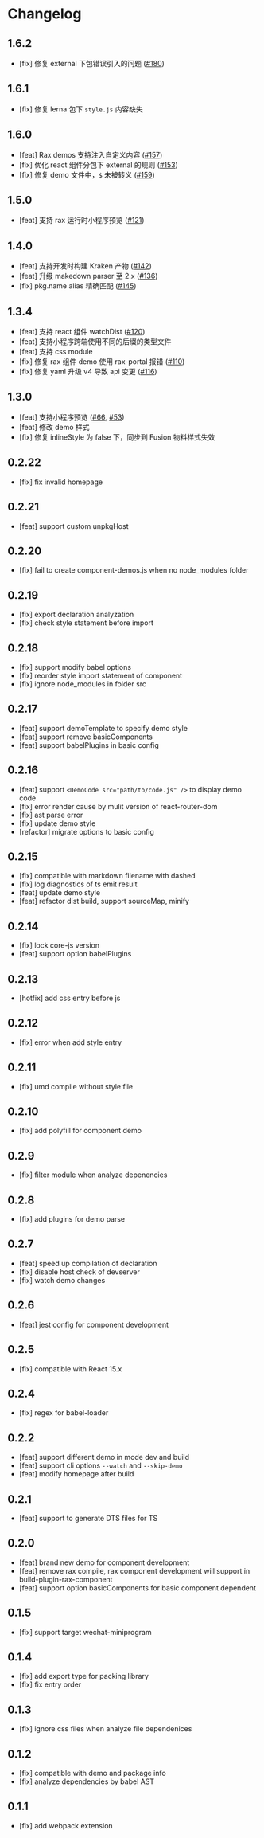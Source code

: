 # Changelog

## 1.6.2

- [fix] 修复 external 下包错误引入的问题 ([#180](https://github.com/ice-lab/iceworks-cli/issues/180))

## 1.6.1

- [fix] 修复 lerna 包下 `style.js` 内容缺失
## 1.6.0

- [feat] Rax demos 支持注入自定义内容 ([#157](https://github.com/ice-lab/iceworks-cli/issues/157))
- [fix] 优化 react 组件分包下 external 的规则 ([#153](https://github.com/ice-lab/iceworks-cli/issues/153))
- [fix] 修复 demo 文件中，`$` 未被转义 ([#159](https://github.com/ice-lab/iceworks-cli/pull/159))

## 1.5.0

- [feat] 支持 rax 运行时小程序预览 ([#121](https://github.com/ice-lab/iceworks-cli/issues/121))

## 1.4.0

- [feat] 支持开发时构建 Kraken 产物 ([#142](https://github.com/ice-lab/iceworks-cli/issues/142))
- [feat] 升级 makedown parser 至 2.x ([#136](https://github.com/ice-lab/iceworks-cli/issues/136))
- [fix] pkg.name alias 精确匹配 ([#145](https://github.com/ice-lab/iceworks-cli/issues/145))

## 1.3.4

- [feat] 支持 react 组件 watchDist ([#120](https://github.com/ice-lab/iceworks-cli/issues/120))
- [feat] 支持小程序跨端使用不同的后缀的类型文件
- [feat] 支持 css module
- [fix] 修复 rax 组件 demo 使用 rax-portal 报错 ([#110](https://github.com/ice-lab/iceworks-cli/issues/110))
- [fix] 修复 yaml 升级 v4 导致 api 变更 ([#116](https://github.com/ice-lab/iceworks-cli/issues/116))

## 1.3.0

- [feat] 支持小程序预览 ([#66](https://github.com/ice-lab/iceworks-cli/issues/66), [#53](https://github.com/ice-lab/iceworks-cli/issues/53))
- [feat] 修改 demo 样式
- [fix] 修复 inlineStyle 为 false 下，同步到 Fusion 物料样式失效
## 0.2.22

- [fix] fix invalid homepage

## 0.2.21

- [feat] support custom unpkgHost

## 0.2.20

- [fix] fail to create component-demos.js when no node_modules folder

## 0.2.19

- [fix] export declaration analyzation
- [fix] check style statement before import

## 0.2.18

- [fix] support modify babel options
- [fix] reorder style import statement of component
- [fix] ignore node_modules in folder src

## 0.2.17

- [feat] support demoTemplate to specify demo style
- [feat] support remove basicComponents
- [feat] support babelPlugins in basic config

## 0.2.16

- [feat] support `<DemoCode src="path/to/code.js" />` to display demo code
- [fix] error render cause by mulit version of react-router-dom
- [fix] ast parse error
- [fix] update demo style
- [refactor] migrate options to basic config

## 0.2.15

- [fix] compatible with markdown filename with dashed
- [fix] log diagnostics of ts emit result
- [feat] update demo style
- [feat] refactor dist build, support sourceMap, minify

## 0.2.14

- [fix] lock core-js version
- [feat] support option babelPlugins

## 0.2.13

- [hotfix] add css entry before js

## 0.2.12

- [fix] error when add style entry

## 0.2.11

- [fix] umd compile without style file

## 0.2.10

- [fix] add polyfill for component demo

## 0.2.9

- [fix] filter module when analyze depenencies

## 0.2.8

- [fix] add plugins for demo parse

## 0.2.7

- [feat] speed up compilation of declaration
- [fix] disable host check of devserver
- [fix] watch demo changes

## 0.2.6

- [feat] jest config for component development

## 0.2.5

- [fix] compatible with React 15.x

## 0.2.4

- [fix] regex for babel-loader

## 0.2.2

- [feat] support different demo in mode dev and build
- [feat] support cli options `--watch` and `--skip-demo`
- [feat] modify homepage after build

## 0.2.1
- [feat] support to generate DTS files for TS

## 0.2.0

- [feat] brand new demo for component development
- [feat] remove rax compile, rax component development will support in build-plugin-rax-component
- [feat] support option basicComponents for basic component dependent

## 0.1.5

- [fix] support target wechat-miniprogram

## 0.1.4

- [fix] add export type for packing library
- [fix] fix entry order

## 0.1.3

- [fix] ignore css files when analyze file dependenices

## 0.1.2

- [fix] compatible with demo and package info
- [fix] analyze dependencies by babel AST

## 0.1.1

- [fix] add webpack extension